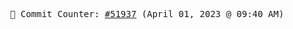 <p align="center">
    <samp>
        📮 Commit Counter: <a href="https://github.com/Javascript-void0/Javascript-void0/commits/main">#51937</a> (April 01, 2023 @ 09:40 AM)
    </samp>
</p>